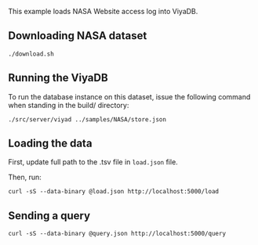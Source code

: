 
This example loads NASA Website access log into ViyaDB.

## Downloading NASA dataset

    ./download.sh

## Running the ViyaDB

To run the database instance on this dataset, issue the following command when standing in the build/ directory:

    ./src/server/viyad ../samples/NASA/store.json

## Loading the data

First, update full path to the .tsv file in `load.json` file.

Then, run:

    curl -sS --data-binary @load.json http://localhost:5000/load

## Sending a query

    curl -sS --data-binary @query.json http://localhost:5000/query

